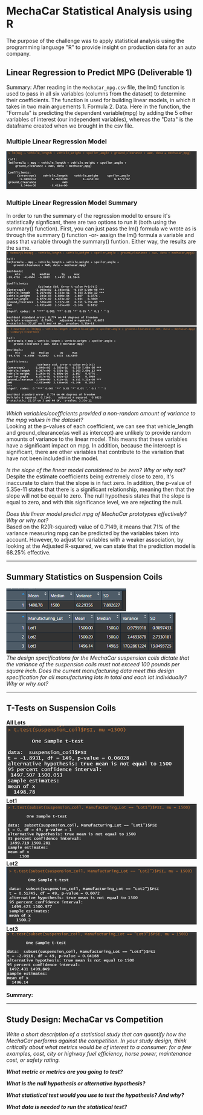# MechaCar Statistical Analysis using R

The purpose of the challenge was to apply statistical analysis using the programming language "R" to provide insight on production data for an auto company.

## Linear Regression to Predict MPG (Deliverable 1)
Summary: After reading in the `MechaCar_mpg.csv` file, the lm() function is used to pass in all six variables (columns from the dataset) to determine their coefficients. 
The function is used for building linear models, in which it takes in two main arguements 1. Formula 2. Data. Here in the function, the "Formula" is predicting the dependent variable(mpg) by adding the 5 other variables of interest (our independent variables), whereas the "Data" is the dataframe created when we brought in the csv file. 

### Multiple Linear Regression Model 
![](resources/Deliverable_1a.PNG)

### Multiple Linear Regression Model Summary
In order to run the summary of the regression model to ensure it's statistically signficant, there are two options to run it (both using the summary() function).
First, you can just pass the lm() formula we wrote as is through the summary () function -or- assign the lm() formula a variable and pass that variable through the summary() funtion. Either way, the results are the same.
![](resources/Deliverable_1b.PNG)
![](resources/Deliverable_1c.PNG)

<i>Which variables/coefficients provided a non-random amount of variance to the mpg values in the dataset?</i><br>
Looking at the p-values of each coefficient, we can see that vehicle_length and ground_clearance(as well as intercept) are unlikely to provide random amounts of variance
to the linear model. This means that these variables have a significant impact on mpg. In addition, because the intercept is significant, there are other variables that
contribute to the variation that have not been included in the model. 

<i>Is the slope of the linear model considered to be zero? Why or why not?</i><br>
Despite the estimate coefficients being extremely close to zero, it's inaccurate to claim that the slope is in fact zero. 
In addition, the p-value of 5.35e-11 states that there is a significant relationship, meaning then that the slope will not be equal to zero.
The null hypothesis states that the slope is equal to zero, and with this significance level, we are rejecting the null. 

<i>Does this linear model predict mpg of MechaCar prototypes effectively? Why or why not?</i><br>
Based on the R2(R-squared) value of 0.7149, it means that 71% of the variance measuring mpg can be predicted by the variables taken into account. However, to adjust for variables with a weaker association, by looking at the Adjusted R-squared, we can state that the prediction model is 68.25% effective.

---

## Summary Statistics on Suspension Coils

![](resources/Deliverable_2a.PNG) ![](resources/Deliverable_2b.PNG) <br>
<i>The design specifications for the MechaCar suspension coils dictate that the variance of the suspension coils must not exceed 100 pounds per square inch. Does the current manufacturing data meet this design specification for all manufacturing lots in total and each lot individually? Why or why not?</i><br>

---

## T-Tests on Suspension Coils

<b>All Lots</b><br>
![](resources/Deliverable_3a.PNG)<br>
<b>Lot1</b><br>
![](resources/Deliverable_3b.PNG)<br>
<b>Lot2</b><br>
![](resources/Deliverable_3c.PNG)<br>
<b>Lot3</b><br>
![](resources/Deliverable_3d.PNG)<br>

<b>Summary:</b>

---
## Study Design: MechaCar vs Competition

<i>Write a short description of a statistical study that can quantify how the MechaCar performs against the competition. In your study design, think critically about what metrics would be of interest to a consumer: for a few examples, cost, city or highway fuel efficiency, horse power, maintenance cost, or safety rating. </i><br>


<i><b>What metric or metrics are you going to test?</b></i><br>

<i><b>What is the null hypothesis or alternative hypothesis?</b></i><br>

<i><b>What statistical test would you use to test the hypothesis? And why?</b></i><br>

<i><b>What data is needed to run the statistical test?</b></i><br>
